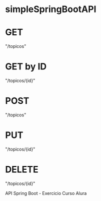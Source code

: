# simpleSpringBootAPI

# GET
"/topicos"

# GET by ID
"/topicos/{id}"

# POST
"/topicos"

# PUT
"/topicos/{id}"

# DELETE
"/topicos/{id}"


API Spring Boot - Exercicio Curso Alura
